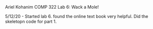 Ariel Kohanim COMP 322 Lab 6: Wack a Mole! 

5/12/20 - Started lab 6. found the online text book very helpful. Did the skeletopn code for part 1. 

